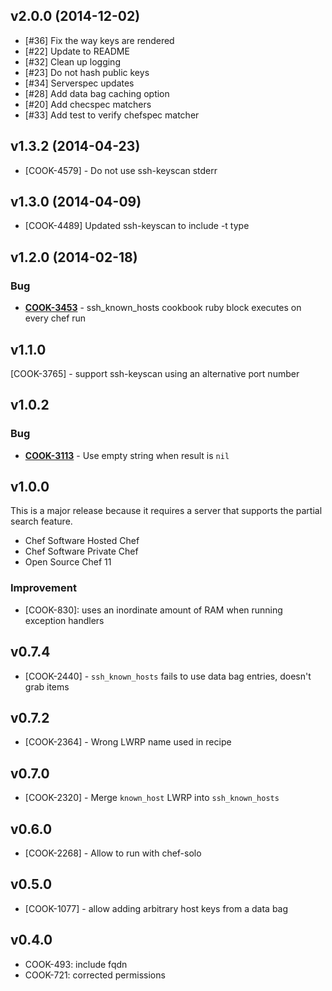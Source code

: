 v2.0.0 (2014-12-02)
-------------------
- [#36] Fix the way keys are rendered
- [#22] Update to README
- [#32] Clean up logging
- [#23] Do not hash public keys
- [#34] Serverspec updates
- [#28] Add data bag caching option
- [#20] Add checspec matchers
- [#33] Add test to verify chefspec matcher

v1.3.2 (2014-04-23)
-------------------
- [COOK-4579] - Do not use ssh-keyscan stderr


v1.3.0 (2014-04-09)
-------------------
- [COOK-4489] Updated ssh-keyscan to include -t type


v1.2.0 (2014-02-18)
-------------------
### Bug
- **[COOK-3453](https://tickets.chef.io/browse/COOK-3453)** - ssh_known_hosts cookbook ruby block executes on every chef run


v1.1.0
------
[COOK-3765] - support ssh-keyscan using an alternative port number


v1.0.2
------
### Bug
- **[COOK-3113](https://tickets.chef.io/browse/COOK-3113)** - Use empty string when result is `nil`

v1.0.0
------
This is a major release because it requires a server that supports the partial search feature.

- Chef Software Hosted Chef
- Chef Software Private Chef
- Open Source Chef 11

### Improvement

- [COOK-830]: uses an inordinate amount of RAM when running exception handlers

v0.7.4
------
- [COOK-2440] - `ssh_known_hosts` fails to use data bag entries, doesn't grab items

v0.7.2
------
- [COOK-2364] - Wrong LWRP name used in recipe

v0.7.0
------
- [COOK-2320] - Merge `known_host` LWRP into `ssh_known_hosts`

v0.6.0
------
- [COOK-2268] - Allow to run with chef-solo

v0.5.0
------
- [COOK-1077] - allow adding arbitrary host keys from a data bag

v0.4.0
------
- COOK-493: include fqdn
- COOK-721: corrected permissions
